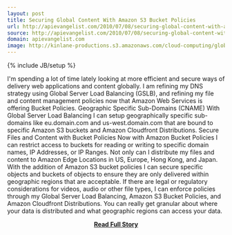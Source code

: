 ```yaml
---
layout: post
title: Securing Global Content With Amazon S3 Bucket Policies
url: http://apievangelist.com/2010/07/08/securing-global-content-with-amazon-s3-bucket-policies/
source: http://apievangelist.com/2010/07/08/securing-global-content-with-amazon-s3-bucket-policies/
domain: apievangelist.com
image: http://kinlane-productions.s3.amazonaws.com/cloud-computing/global-digital_delivery.jpg
---
```

{% include JB/setup %}<p>I'm spending a lot of time lately looking at more efficient and secure ways of delivery web applications and content globally. I am refining my DNS strategy using Global Server Load Balancing (GSLB), and refining my file and content management policies now that Amazon Web Services is offering Bucket Policies.
Geographic Specific Sub-Domains (CNAME)
With Global Server Load Balancing I can setup geographically specific sub-domains like eu.domain.com and us-west.domain.com that are bound to specific Amazon S3 buckets and Amazon Cloudfront Distributions.
Secure Files and Content with Bucket Policies
Now with Amazon Bucket Policies I can restrict access to buckets for reading or writing to specific domain names, IP Addresses, or IP Ranges.
Not only can I distribute my files and content to Amazon Edge Locations in US, Europe, Hong Kong, and Japan. With the addition of Amazon S3 bucket policies I can secure specific objects and buckets of objects to ensure they are only delivered within geographic regions that are acceptable. If there are legal or regulatory considerations for videos, audio or other file types, I can enforce policies through my Global Server Load Balancing, Amazon S3 Bucket Policies, and Amazon Cloudfront Distributions.
You can really get granular about where your data is distributed and what geographic regions can access your data.</p>
<center><p><a href="http://apievangelist.com/2010/07/08/securing-global-content-with-amazon-s3-bucket-policies/" style='padding:25px; font-sze:18px; font-weight: bold;'>Read Full Story</a></p></center>
